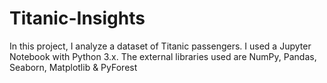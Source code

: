 # Titanic-Insights
In this project, I analyze a dataset of Titanic passengers. I used a Jupyter Notebook with Python 3.x. The external libraries used are NumPy, Pandas, Seaborn, Matplotlib &amp; PyForest
